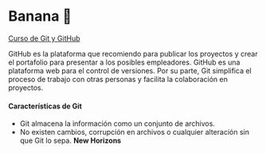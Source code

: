 # Banana 🍌

[Curso de Git y GitHub](https://github.com/NewHorizonsPeru/banana 'Curso de Git y GitHub')

GitHub es la plataforma que recomiendo para publicar los proyectos y crear el portafolio para presentar a los posibles empleadores. GitHub es una plataforma web para el control de versiones. Por su parte, Git simplifica el proceso de trabajo con otras personas y facilita la colaboración en proyectos.

#### Características de Git

- Git almacena la información como un conjunto de archivos.
- No existen cambios, corrupción en archivos o cualquier alteración sin que Git lo sepa.
  **New Horizons**
